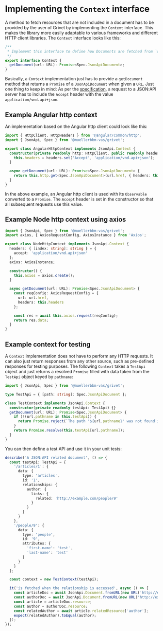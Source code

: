 # Implementing the `Context` interface

A method to fetch resources that are not included in a document has to be provided by the user of Grivet by implementing the `Context` interface. This makes the library more easily adaptable to various frameworks and different HTTP client libraries. The `Context` interface looks like this:

```typescript
/**
 * Implement this interface to define how Documents are fetched from `related` links
 */
export interface Context {
  getDocument(url: URL): Promise<Spec.JsonApiDocument>;
}
```

Basically, a `Context` implementation just has to provide a `getDocument` method that returns a `Promise` of a `JsonApiDocument` when given a `URL`. Just one thing to keep in mind: As per the [specification](https://jsonapi.org/format/#content-negotiation-clients), a request to a JSON:API server has to include the `Accept` header with the value `application/vnd.api+json`.

## Example Angular http context

An implementation based on the Angular http client could look like this:

```typescript
import { HttpClient, HttpHeaders } from '@angular/common/http';
import { JsonApi, Spec } from '@muellerbbm-vas/grivet';

export class AngularHttpContext implements JsonApi.Context {
  constructor(private readonly http: HttpClient, public readonly headers: HttpHeaders) {
    this.headers = headers.set('Accept', 'application/vnd.api+json');
  }

  async getDocument(url: URL): Promise<Spec.JsonApiDocument> {
    return this.http.get<Spec.JsonApiDocument>(url.href, { headers: this.headers }).toPromise();
  }
}
```

In the above example, an Angular http client is used with its `Observable` converted to a `Promise`. The `Accept` header is set in the constructor so that all subsequent requests use this value.

## Example Node http context using axios

```typescript
import { JsonApi, Spec } from '@muellerbbm-vas/grivet';
import axios, { AxiosRequestConfig, AxiosInstance } from 'Axios';

export class NodeHttpContext implements JsonApi.Context {
  headers: { [index: string]: string } = {
    accept: 'application/vnd.api+json'
  };
  axios: AxiosInstance;

  constructor() {
    this.axios = axios.create();
  }

  async getDocument(url: URL): Promise<Spec.JsonApiDocument> {
    const reqConfig: AxiosRequestConfig = {
      url: url.href,
      headers: this.headers
    };

    const res = await this.axios.request(reqConfig);
    return res.data;
  }
}
```

## Example context for testing

A `Context` implementation does not have to perform any HTTP requests. It can also just return responses from any other source, such as pre-defined responses for testing purposes. The following `Context` takes a `TestApi` object and just returns a resolved `Promise` filled with data taken from the `TestApi` object keyed by `pathname`:

```typescript
import { JsonApi, Spec } from '@muellerbbm-vas/grivet';

type TestApi = { [path: string]: Spec.JsonApiDocument };

class TestContext implements JsonApi.Context {
  constructor(private readonly testApi: TestApi) {}
  getDocument(url: URL): Promise<Spec.JsonApiDocument> {
    if (!(url.pathname in this.testApi)) {
      return Promise.reject(`The path "${url.pathname}" was not found in testApi`);
    }
    return Promise.resolve(this.testApi[url.pathname]);
  }
}
```

You can then define a test API and use it in your unit tests:

```typescript
describe('A JSON:API related document', () => {
  const testApi: TestApi = {
    '/articles/1': {
      data: {
        type: 'articles',
        id: '1',
        relationships: {
          author: {
            links: {
              related: 'http://example.com/people/9'
            }
          }
        }
      }
    },
    '/people/9': {
      data: {
        type: 'people',
        id: '9',
        attributes: {
          'first-name': 'test',
          'last-name': 'test'
        }
      }
    }
  };

  const context = new TestContext(testApi);

  it('is fetched when the relationship is accessed', async () => {
    const articleDoc = await JsonApi.Document.fromURL(new URL('http://example.com/articles/1'), context);
    const authorDoc = await JsonApi.Document.fromURL(new URL('http://example.com/people/9'), context);
    const article = articleDoc.resource;
    const author = authorDoc.resource;
    const relatedAuthor = await article.relatedResource['author'];
    expect(relatedAuthor).toEqual(author);
  });
});
```
